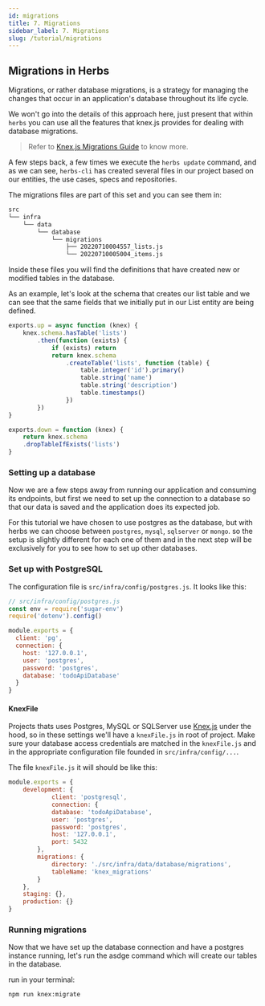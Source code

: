 ```yaml
---
id: migrations
title: 7. Migrations
sidebar_label: 7. Migrations
slug: /tutorial/migrations
---
```


## Migrations in Herbs

Migrations, or rather database migrations, is a strategy for managing the changes that occur in an application's database throughout its life cycle. 

We won't go into the details of this approach here, just present that within `herbs` you can use all the features that knex.js provides for dealing with database migrations.

> Refer to [Knex.js Migrations Guide](http://knexjs.org/guide/migrations.html) to know more.

A few steps back, a few times we execute the `herbs update` command, and as we can see, `herbs-cli` has created several files in our project based on our entities, the use cases, specs and repositories.

The migrations files are part of this set and you can see them in:

```sh
src
└── infra
    └── data
        └── database
            └── migrations
                ├── 20220710004557_lists.js
                └── 20220710005004_items.js
```

Inside these files you will find the definitions that have created new or modified tables in the database. 

As an example, let's look at the schema that creates our list table and we can see that the same fields that we initially put in our List entity are being defined.

```javascript
exports.up = async function (knex) {
    knex.schema.hasTable('lists')
        .then(function (exists) {
            if (exists) return
            return knex.schema
                .createTable('lists', function (table) {
                    table.integer('id').primary()
                    table.string('name')
                    table.string('description')
                    table.timestamps()
                })
        })
}

exports.down = function (knex) {
    return knex.schema
    .dropTableIfExists('lists')
}

```

### Setting up a database

Now we are a few steps away from running our application and consuming its endpoints, but first we need to set up the connection to a database so that our data is saved and the application does its expected job.

For this tutorial we have chosen to use postgres as the database, but with herbs we can choose between `postgres`, `mysql`, `sqlserver` or `mongo`. so the setup is slightly different for each one of them and in the next step will be exclusively for you to see how to set up other databases.

### Set up with PostgreSQL

The configuration file is `src/infra/config/postgres.js`. It looks like this:

```js
// src/infra/config/postgres.js
const env = require('sugar-env')
require('dotenv').config()

module.exports = {
  client: 'pg',
  connection: {
    host: '127.0.0.1',
    user: 'postgres',
    password: 'postgres',
    database: 'todoApiDatabase'
  }
}
```

####  KnexFile
Projects thats uses Postgres, MySQL or SQLServer use [Knex.js](http://knexjs.org/) under the hood, so in these settings we'll have a `knexFile.js` in root of project. Make sure your database access credentials are matched in the `knexFile.js` and in the appropriate configuration file founded in `src/infra/config/...`.

The file `knexFile.js` it will should be like this:
```js
module.exports = {
    development: {
            client: 'postgresql',
            connection: {
            database: 'todoApiDatabase',
            user: 'postgres',
            password: 'postgres',
            host: '127.0.0.1',
            port: 5432
        },
        migrations: {
            directory: './src/infra/data/database/migrations',
            tableName: 'knex_migrations'
        }
    },
    staging: {},
    production: {}
}
```

### Running migrations

Now that we have set up the database connection and have a postgres instance running, let's run the asdge command which will create our tables in the database.

run in your terminal:
```cmd 
npm run knex:migrate
```